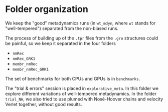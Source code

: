
# Folder organization

We keep the "good" metadynamics runs (in `wt_mdyn`, where `wt` stands for "well-tempered") separated from the non-biased runs.

 The process of building up of the `.tpr` files from the `.gro` structures could be painful, so we keep it separated in the four folders 
- `nmRec`
- `nmRec_GRK1`
- `membr_nmRec`
- `membr_nmRec_GRK1`



The set of benchmarks for both CPUs and GPUs is in `benchmarks`.

The "trial & errors" session is placed in `explorative_meta`. In this folder we explore different variations of well-tempered metadynamics. In the folder `trial_NH`, we also tried to use plumed with Nosé-Hoover chains and velocity Verlet together, without good results. 